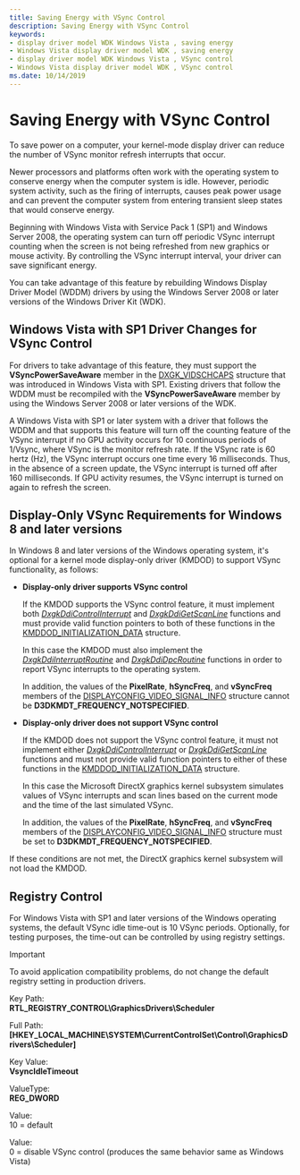 ```yaml
---
title: Saving Energy with VSync Control
description: Saving Energy with VSync Control
keywords:
- display driver model WDK Windows Vista , saving energy
- Windows Vista display driver model WDK , saving energy
- display driver model WDK Windows Vista , VSync control
- Windows Vista display driver model WDK , VSync control
ms.date: 10/14/2019
---
```


# Saving Energy with VSync Control

To save power on a computer, your kernel-mode display driver can reduce the number of VSync monitor refresh interrupts that occur.

Newer processors and platforms often work with the operating system to conserve energy when the computer system is idle. However, periodic system activity, such as the firing of interrupts, causes peak power usage and can prevent the computer system from entering transient sleep states that would conserve energy.

Beginning with Windows Vista with Service Pack 1 (SP1) and Windows Server 2008, the operating system can turn off periodic VSync interrupt counting when the screen is not being refreshed from new graphics or mouse activity. By controlling the VSync interrupt interval, your driver can save significant energy.

You can take advantage of this feature by rebuilding Windows Display Driver Model (WDDM) drivers by using the Windows Server 2008 or later versions of the Windows Driver Kit (WDK).

## Windows Vista with SP1 Driver Changes for VSync Control

For drivers to take advantage of this feature, they must support the **VSyncPowerSaveAware** member in the [DXGK_VIDSCHCAPS](/windows-hardware/drivers/ddi/d3dkmddi/ns-d3dkmddi-_dxgk_vidschcaps) structure that was introduced in Windows Vista with SP1. Existing drivers that follow the WDDM must be recompiled with the **VSyncPowerSaveAware** member by using the Windows Server 2008 or later versions of the WDK.

A Windows Vista with SP1 or later system with a driver that follows the WDDM and that supports this feature will turn off the counting feature of the VSync interrupt if no GPU activity occurs for 10 continuous periods of 1/Vsync, where VSync is the monitor refresh rate. If the VSync rate is 60 hertz (Hz), the VSync interrupt occurs one time every 16 milliseconds. Thus, in the absence of a screen update, the VSync interrupt is turned off after 160 milliseconds. If GPU activity resumes, the VSync interrupt is turned on again to refresh the screen.

## Display-Only VSync Requirements for Windows 8 and later versions

In Windows 8 and later versions of the Windows operating system, it's optional for a kernel mode display-only driver (KMDOD) to support VSync functionality, as follows:

- **Display-only driver supports VSync control**

  If the KMDOD supports the VSync control feature, it must implement both [*DxgkDdiControlInterrupt*](/windows-hardware/drivers/ddi/d3dkmddi/nc-d3dkmddi-dxgkddi_controlinterrupt) and [*DxgkDdiGetScanLine*](/windows-hardware/drivers/ddi/d3dkmddi/nc-d3dkmddi-dxgkddi_getscanline) functions and must provide valid function pointers to both of these functions in the [KMDDOD_INITIALIZATION_DATA](/windows-hardware/drivers/ddi/dispmprt/ns-dispmprt-_kmddod_initialization_data) structure.

  In this case the KMDOD must also implement the [*DxgkDdiInterruptRoutine*](/windows-hardware/drivers/ddi/dispmprt/nc-dispmprt-dxgkddi_interrupt_routine) and [*DxgkDdiDpcRoutine*](/windows-hardware/drivers/ddi/dispmprt/nc-dispmprt-dxgkddi_dpc_routine) functions in order to report VSync interrupts to the operating system.

  In addition, the values of the **PixelRate**, **hSyncFreq**, and **vSyncFreq** members of the [DISPLAYCONFIG_VIDEO_SIGNAL_INFO](/windows/win32/api/wingdi/ns-wingdi-displayconfig_video_signal_info) structure cannot be **D3DKMDT_FREQUENCY_NOTSPECIFIED**.

- **Display-only driver does not support VSync control**

  If the KMDOD does not support the VSync control feature, it must not implement either [*DxgkDdiControlInterrupt*](/windows-hardware/drivers/ddi/d3dkmddi/nc-d3dkmddi-dxgkddi_controlinterrupt) or [*DxgkDdiGetScanLine*](/windows-hardware/drivers/ddi/d3dkmddi/nc-d3dkmddi-dxgkddi_getscanline) functions and must not provide valid function pointers to either of these functions in the [KMDDOD_INITIALIZATION_DATA](/windows-hardware/drivers/ddi/dispmprt/ns-dispmprt-_kmddod_initialization_data) structure.

  In this case the Microsoft DirectX graphics kernel subsystem simulates values of VSync interrupts and scan lines based on the current mode and the time of the last simulated VSync.

  In addition, the values of the **PixelRate**, **hSyncFreq**, and **vSyncFreq** members of the [DISPLAYCONFIG_VIDEO_SIGNAL_INFO](/windows/win32/api/wingdi/ns-wingdi-displayconfig_video_signal_info) structure must be set to **D3DKMDT_FREQUENCY_NOTSPECIFIED**.

If these conditions are not met, the DirectX graphics kernel subsystem will not load the KMDOD.

## Registry Control

For Windows Vista with SP1 and later versions of the Windows operating systems, the default VSync idle time-out is 10 VSync periods. Optionally, for testing purposes, the time-out can be controlled by using registry settings.

> [!IMPORTANT]
> To avoid application compatibility problems, do not change the default registry setting in production drivers.

Key Path:  
**RTL_REGISTRY_CONTROL\GraphicsDrivers\Scheduler**

Full Path:  
**[HKEY_LOCAL_MACHINE\SYSTEM\CurrentControlSet\Control\GraphicsDrivers\Scheduler]**

Key Value:  
**VsyncIdleTimeout**

ValueType:  
**REG_DWORD**

Value:  
10 = default

Value:  
0 = disable VSync control (produces the same behavior same as Windows Vista)
